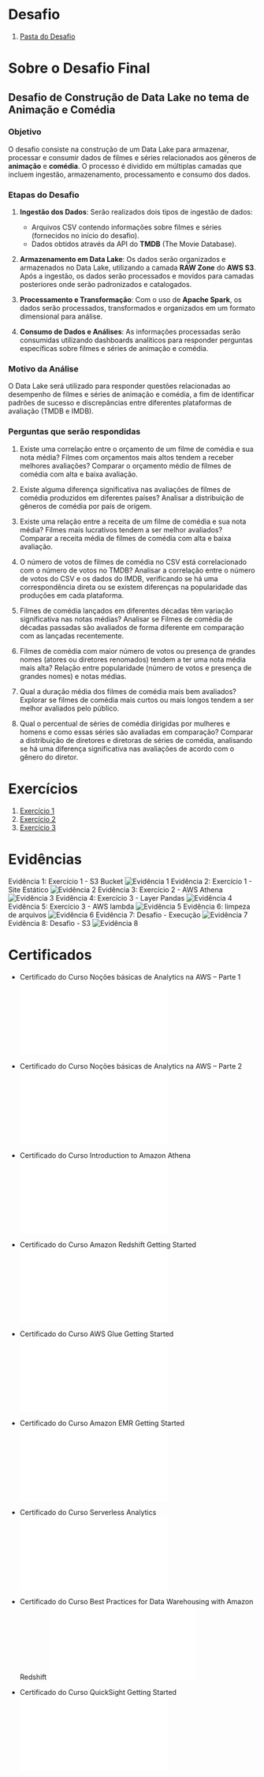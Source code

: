 # Desafio

1. [Pasta do Desafio](./Desafio/)

# Sobre o Desafio Final

## Desafio de Construção de Data Lake no tema de Animação e Comédia

### Objetivo

O desafio consiste na construção de um Data Lake para armazenar, processar e consumir dados de filmes e séries relacionados aos gêneros de **animação** e **comédia**. O processo é dividido em múltiplas camadas que incluem ingestão, armazenamento, processamento e consumo dos dados.

### Etapas do Desafio

1. **Ingestão dos Dados**: Serão realizados dois tipos de ingestão de dados:

   - Arquivos CSV contendo informações sobre filmes e séries (fornecidos no início do desafio).
   - Dados obtidos através da API do **TMDB** (The Movie Database).

2. **Armazenamento em Data Lake**: Os dados serão organizados e armazenados no Data Lake, utilizando a camada **RAW Zone** do **AWS S3**. Após a ingestão, os dados serão processados e movidos para camadas posteriores onde serão padronizados e catalogados.

3. **Processamento e Transformação**: Com o uso de **Apache Spark**, os dados serão processados, transformados e organizados em um formato dimensional para análise.

4. **Consumo de Dados e Análises**: As informações processadas serão consumidas utilizando dashboards analíticos para responder perguntas específicas sobre filmes e séries de animação e comédia.

### Motivo da Análise

O Data Lake será utilizado para responder questões relacionadas ao desempenho de filmes e séries de animação e comédia, a fim de identificar padrões de sucesso e discrepâncias entre diferentes plataformas de avaliação (TMDB e IMDB).

### Perguntas que serão respondidas

1. Existe uma correlação entre o orçamento de um filme de comédia e sua nota média? Filmes com orçamentos mais altos tendem a receber melhores avaliações?
   Comparar o orçamento médio de filmes de comédia com alta e baixa avaliação.

2. Existe alguma diferença significativa nas avaliações de filmes de comédia produzidos em diferentes países?
   Analisar a distribuição de gêneros de comédia por país de origem.

3. Existe uma relação entre a receita de um filme de comédia e sua nota média? Filmes mais lucrativos tendem a ser melhor avaliados?
   Comparar a receita média de filmes de comédia com alta e baixa avaliação.

4. O número de votos de filmes de comédia no CSV está correlacionado com o número de votos no TMDB?
   Analisar a correlação entre o número de votos do CSV e os dados do IMDB, verificando se há uma correspondência direta ou se existem diferenças na popularidade das produções em cada plataforma.

5. Filmes de comédia lançados em diferentes décadas têm variação significativa nas notas médias?
   Analisar se Filmes de comédia de décadas passadas são avaliados de forma diferente em comparação com as lançadas recentemente.

6. Filmes de comédia com maior número de votos ou presença de grandes nomes (atores ou diretores renomados) tendem a ter uma nota média mais alta?
   Relação entre popularidade (número de votos e presença de grandes nomes) e notas médias.

7. Qual a duração média dos filmes de comédia mais bem avaliados?
   Explorar se filmes de comédia mais curtos ou mais longos tendem a ser melhor avaliados pelo público.

8. Qual o percentual de séries de comédia dirigidas por mulheres e homens e como essas séries são avaliadas em comparação?
   Comparar a distribuição de diretores e diretoras de séries de comédia, analisando se há uma diferença significativa nas avaliações de acordo com o gênero do diretor.

# Exercícios

1. [Exercício 1](./Exercicios/ex1/)
2. [Exercício 2](./Exercicios/ex2/)
3. [Exercício 3](./Exercicios/ex3/)

# Evidências

Evidência 1: Exercício 1 - S3 Bucket
![Evidência 1](./Evidencias/ex1-S3.png)
Evidência 2: Exercício 1 - Site Estático
![Evidência 2](./Evidencias/ex1-site-estatico.png)
Evidência 3: Exercício 2 - AWS Athena
![Evidência 3](./Evidencias/ex2-athena.png)
Evidência 4: Exercício 3 - Layer Pandas
![Evidência 4](./Evidencias/ex3-camada-pandas.png)
Evidência 5: Exercício 3 - AWS lambda
![Evidência 5](./Evidencias/ex3-lambda.png)
Evidência 6: limpeza de arquivos
![Evidência 6](./Evidencias/limpeza.png)
Evidência 7: Desafio - Execução
![Evidência 7](./Evidencias/desafio-execucao.png)
Evidência 8: Desafio - S3
![Evidência 8](./Evidencias/desafio-S3.png)

# Certificados

- Certificado do Curso Noções básicas de Analytics na AWS – Parte 1
  ![Certificado](./Certificados/analytics1.pdf)

- Certificado do Curso Noções básicas de Analytics na AWS – Parte 2
  ![Certificado](./Certificados/analytics2.pdf)

- Certificado do Curso Introduction to Amazon Athena
  ![Certificado](./Certificados/intro-athena.pdf)

- Certificado do Curso Amazon Redshift Getting Started
  ![Certificado](./Certificados/intro-redshift.pdf)

- Certificado do Curso AWS Glue Getting Started
  ![Certificado](./Certificados/intro-glue.pdf)

- Certificado do Curso Amazon EMR Getting Started
  ![Certificado](./Certificados/intro-emr.pdf)

- Certificado do Curso Serverless Analytics
  ![Certificado](./Certificados/serverless.pdf)

- Certificado do Curso Best Practices for Data Warehousing with Amazon Redshift
  ![Certificado](./Certificados/best-practices-redshift.pdf)

- Certificado do Curso QuickSight Getting Started
  ![Certificado](./Certificados/intro-quicksight.pdf)

